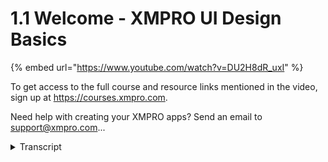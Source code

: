 # 1.1 Welcome - XMPRO UI Design Basics
{% embed url="https://www.youtube.com/watch?v=DU2H8dR_uxI" %}



To get access to the full course and resource links mentioned in the video, sign up at https://courses.xmpro.com.

Need help with creating your XMPRO apps? Send an email to support@xmpro.com...
<details>
<summary>Transcript</summary>To get access to the full course and resource links mentioned in the video, sign up at https://courses.xmpro.com.

Need help with creating your XMPRO apps? Send an email to support@xmpro.com...
welcome to this course on ui design

basics

my name is kirsten schwarzer and i lead

ux design here at xm pro

so in this course you're going to learn

practical design principles

to help you create professional looking

apps

even if you're not a trained ui designer

so designing a beautiful app from

scratch does not have to be difficult

but if you don't have a design

background it can be hard to know which

colors to choose

or how to create a good layout luckily

there are a few tried and true

principles that you can follow

and i'll be sharing those with you in

this course so here's what we'll be

covering

first i'm going to give you an overview

of the field of user interface design

and i'm going to share a few tried and

true principles to help guide your

thinking

then we'll look at how to master layouts

which includes how to create grids

wireframes and responsive apps

thirdly we're going to take a deep dive

into styling

in this module i'm going to show you how

to create color palettes for light

and dark themes and also how to work

with typography then in the final module

we're going to cover

data visualization and help you create

charts that convey meaning to your users

now with xmpro you have powerful tools

at your disposal

for building real-time apps and after

completing this course you'll be able to

use those tools

to design app interfaces that wow your

users

so let's get started you
</details>